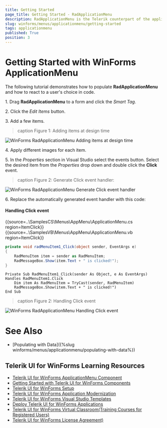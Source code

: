 ```yaml
---
title: Getting Started
page_title: Getting Started - RadApplicationMenu
description: RadApplicationMenu is the Telerik counterpart of the application menu that displays controls used to perform actions on entire documents and forms, such as Save and Print. 
slug: winforms/menus/applicationmenu/getting-started
tags: applicationmenu
published: True
position: 3
---
```


# Getting Started with WinForms ApplicationMenu
 
The following tutorial demonstrates how to populate **RadApplicationMenu** and how to react to a user's choice in code.

1\. Drag **RadApplicationMenu** to a form and click the *Smart Tag*.
            

2\. Click the *Edit Items* button.
            

3\. Add a few items. 
            
>caption Figure 1: Adding items at design time

![WinForms RadApplicationMenu Adding items at design time](images/menus-application-menu-getting-started001.png)

4\. Apply different images for each item.

5\. In the *Properties* section in Visual Studio select the events button. Select the desired item from the *Properties* drop down and double click the **Click** event.

>caption Figure 2: Generate Click event handler:

![WinForms RadApplicationMenu Generate Click event handler](images/menus-application-menu-getting-started002.png)

6\. Replace the automatically generated event handler with this code:

#### Handling Click event

{{source=..\SamplesCS\Menus\AppMenu\ApplicationMenu.cs region=ItemClick}} 
{{source=..\SamplesVB\Menus\AppMenu\ApplicationMenu.vb region=ItemClick}} 

````C#
private void radMenuItem1_Click(object sender, EventArgs e)
{
    RadMenuItem item = sender as RadMenuItem;
    RadMessageBox.Show(item.Text + " is clicked!");
}

````
````VB.NET
Private Sub RadMenuItem1_Click(sender As Object, e As EventArgs) Handles RadMenuItem1.Click
    Dim item As RadMenuItem = TryCast(sender, RadMenuItem)
    RadMessageBox.Show(item.Text + " is clicked!")
End Sub

````

>caption Figure 2: Handling Click event

![WinForms RadApplicationMenu Handling Click event](images/menus-application-menu-getting-started002.gif)

# See Also

* [Populating with Data]({%slug winforms/menus/applicationmenu/populating-with-data%})

## Telerik UI for WinForms Learning Resources
* [Telerik UI for WinForms ApplicationMenu Component](https://www.telerik.com/products/winforms/application-menu.aspx)
* [Getting Started with Telerik UI for WinForms Components](https://docs.telerik.com/devtools/winforms/getting-started/first-steps)
* [Telerik UI for WinForms Setup](https://docs.telerik.com/devtools/winforms/installation-and-upgrades/installing-on-your-computer)
* [Telerik UI for WinForms Application Modernization](https://docs.telerik.com/devtools/winforms/winforms-converter/overview)
* [Telerik UI for WinForms Visual Studio Templates](https://docs.telerik.com/devtools/winforms/visual-studio-integration/visual-studio-templates)
* [Deploy Telerik UI for WinForms Applications](https://docs.telerik.com/devtools/winforms/deployment-and-distribution/application-deployment)
* [Telerik UI for WinForms Virtual Classroom(Training Courses for Registered Users)](https://learn.telerik.com/learn/course/external/view/elearning/17/telerik-ui-for-winforms)
* [Telerik UI for WinForms License Agreement)](https://www.telerik.com/purchase/license-agreement/winforms-dlw-s)

